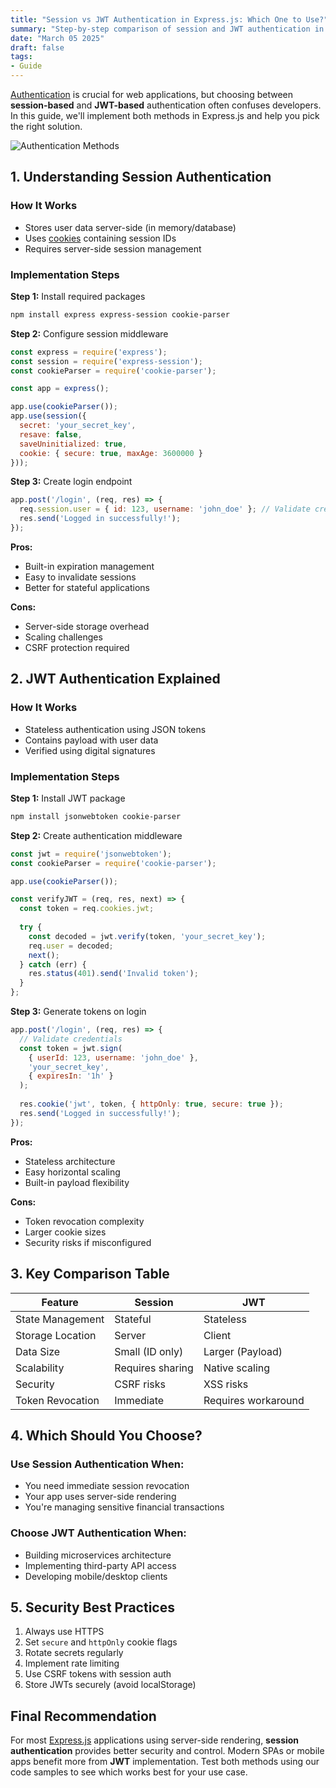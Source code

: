 ```yaml
---
title: "Session vs JWT Authentication in Express.js: Which One to Use?"
summary: "Step-by-step comparison of session and JWT authentication in Express.js. Learn which method suits your app with practical implementation examples."
date: "March 05 2025"
draft: false
tags:
- Guide
---
```


[Authentication](https://github.com/expressjs/express/tree/master/examples/auth) is crucial for web applications, but choosing between **session-based** and **JWT-based** authentication often confuses developers. In this guide, we'll implement both methods in Express.js and help you pick the right solution.

![Authentication Methods](https://images.unsplash.com/photo-1556075798-4825dfaaf498?auto=format&fit=crop&w=1200)

## 1. Understanding Session Authentication

### How It Works
- Stores user data server-side (in memory/database)
- Uses [cookies](https://expressjs.com/en/resources/middleware/cookie-session.html) containing session IDs
- Requires server-side session management

### Implementation Steps

**Step 1:** Install required packages
```bash
npm install express express-session cookie-parser
```

**Step 2:** Configure session middleware
```javascript
const express = require('express');
const session = require('express-session');
const cookieParser = require('cookie-parser');

const app = express();

app.use(cookieParser());
app.use(session({
  secret: 'your_secret_key',
  resave: false,
  saveUninitialized: true,
  cookie: { secure: true, maxAge: 3600000 }
}));
```

**Step 3:** Create login endpoint
```javascript
app.post('/login', (req, res) => {  
  req.session.user = { id: 123, username: 'john_doe' }; // Validate credentials
  res.send('Logged in successfully!');
});
```

**Pros:**
- Built-in expiration management
- Easy to invalidate sessions
- Better for stateful applications

**Cons:**
- Server-side storage overhead
- Scaling challenges
- CSRF protection required

## 2. JWT Authentication Explained

### How It Works
- Stateless authentication using JSON tokens
- Contains payload with user data
- Verified using digital signatures

### Implementation Steps

**Step 1:** Install JWT package
```bash
npm install jsonwebtoken cookie-parser
```

**Step 2:** Create authentication middleware
```javascript
const jwt = require('jsonwebtoken');
const cookieParser = require('cookie-parser');

app.use(cookieParser());

const verifyJWT = (req, res, next) => {
  const token = req.cookies.jwt;
  
  try {
    const decoded = jwt.verify(token, 'your_secret_key');
    req.user = decoded;
    next();
  } catch (err) {
    res.status(401).send('Invalid token');
  }
};
```

**Step 3:** Generate tokens on login
```javascript
app.post('/login', (req, res) => {
  // Validate credentials
  const token = jwt.sign(
    { userId: 123, username: 'john_doe' },
    'your_secret_key',
    { expiresIn: '1h' }
  );
  
  res.cookie('jwt', token, { httpOnly: true, secure: true });
  res.send('Logged in successfully!');
});
```

**Pros:**
- Stateless architecture
- Easy horizontal scaling
- Built-in payload flexibility

**Cons:**
- Token revocation complexity
- Larger cookie sizes
- Security risks if misconfigured

## 3. Key Comparison Table

| Feature               | Session          | JWT               |
|-----------------------|------------------|-------------------|
| State Management      | Stateful         | Stateless         |
| Storage Location      | Server           | Client            |
| Data Size             | Small (ID only)  | Larger (Payload)  |
| Scalability           | Requires sharing | Native scaling    |
| Security              | CSRF risks       | XSS risks         |
| Token Revocation      | Immediate        | Requires workaround |

## 4. Which Should You Choose?

### Use Session Authentication When:
- You need immediate session revocation
- Your app uses server-side rendering
- You're managing sensitive financial transactions

### Choose JWT Authentication When:
- Building microservices architecture
- Implementing third-party API access
- Developing mobile/desktop clients

## 5. Security Best Practices

1. Always use HTTPS
2. Set `secure` and `httpOnly` cookie flags
3. Rotate secrets regularly
4. Implement rate limiting
5. Use CSRF tokens with session auth
6. Store JWTs securely (avoid localStorage)

## Final Recommendation

For most [Express.js](https://expressjs.com/) applications using server-side rendering, **session authentication** provides better security and control. Modern SPAs or mobile apps benefit more from **JWT** implementation. Test both methods using our code samples to see which works best for your use case.